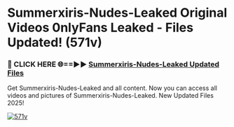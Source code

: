 # Summerxiris-Nudes-Leaked Original Videos 0nlyFans Leaked - Files Updated! (571v)

<h3>🔴 CLICK HERE 🌐==►► <a href="https://tinyurl.com/yc6ubb5a" rel="nofollow">Summerxiris-Nudes-Leaked Updated Files</a></h3>

Get Summerxiris-Nudes-Leaked and all content. Now you can access all videos and pictures of Summerxiris-Nudes-Leaked. New Updated Files 2025!

[![571v](https://i.imgur.com/7eu0CRL.gif)](https://tinyurl.com/yc6ubb5a)
